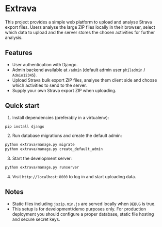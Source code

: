 # Extrava

This project provides a simple web platform to upload and analyse Strava export files. Users analyse the large ZIP files locally in their browser, select which data to upload and the server stores the chosen activities for further analysis.

## Features

- User authentication with Django.
- Admin backend available at `/admin` (default admin user `philadmin` / `Admin12345`).
- Upload Strava bulk export ZIP files, analyse them client side and choose which activities to send to the server.
- Supply your own Strava export ZIP when uploading.

## Quick start

1. Install dependencies (preferably in a virtualenv):

```bash
pip install django
```

2. Run database migrations and create the default admin:

```bash
python extrava/manage.py migrate
python extrava/manage.py create_default_admin
```

3. Start the development server:

```bash
python extrava/manage.py runserver
```

4. Visit `http://localhost:8000` to log in and start uploading data.

## Notes

- Static files including `jszip.min.js` are served locally when `DEBUG` is true.
- This setup is for development/demo purposes only. For production deployment you should configure a proper database, static file hosting and secure secret keys.
